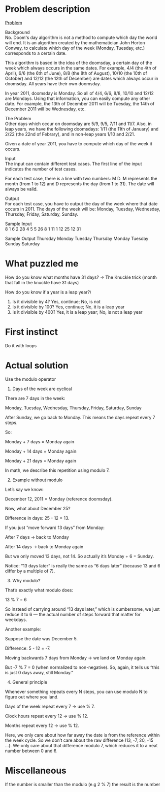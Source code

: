 # Problem description

[Problem](https://onlinejudge.inf.um.es/~mooshak/cgi-bin/execute/9760936032869357)

Background\
No. Doom's day algorithm is not a method to compute which day the world will end. It is an algorithm created by the mathematician John Horton Conway, to calculate which day of the week (Monday, Tuesday, etc.) corresponds to a certain date.

This algorithm is based in the idea of the doomsday, a certain day of the week which always occurs in the same dates. For example, 4/4 (the 4th of April), 6/6 (the 6th of June), 8/8 (the 8th of August), 10/10 (the 10th of October) and 12/12 (the 12th of December) are dates which always occur in doomsday. All years have their own doomsday.

In year 2011, doomsday is Monday. So all of 4/4, 6/6, 8/8, 10/10 and 12/12 are Mondays. Using that information, you can easily compute any other date. For example, the 13th of December 2011 will be Tuesday, the 14th of December 2011 will be Wednesday, etc.

The Problem\
Other days which occur on doomsday are 5/9, 9/5, 7/11 and 11/7. Also, in leap years, we have the following doomsdays: 1/11 (the 11th of January) and 2/22 (the 22nd of Febrary), and in non-leap years 1/10 and 2/21.

Given a date of year 2011, you have to compute which day of the week it occurs.

Input\
The input can contain different test cases. The first line of the input indicates the number of test cases.

For each test case, there is a line with two numbers: M D. M represents the month (from 1 to 12) and D represents the day (from 1 to 31). The date will always be valid.

Output\
For each test case, you have to output the day of the week where that date occurs in 2011. The days of the week will be: Monday, Tuesday, Wednesday, Thursday, Friday, Saturday, Sunday.

Sample Input\
8
1 6
2 28
4 5
5 26
8 1
11 1
12 25
12 31

Sample Output
Thursday
Monday
Tuesday
Thursday
Monday
Tuesday
Sunday
Saturday

# What puzzled me

How do you know what months have 31 days? -> The Knuckle trick (month that fall in the knuckle have 31 days)

How do you know if a year is a leap year?\
1) Is it divisible by 4? Yes, continue; No, is not
2) Is it divisible by 100? Yes, continue; No, it is a leap year
3) Is it divisible by 400? Yes, it is a leap year; No, is not a leap year

# First instinct

Do it with loops

# Actual solution

Use the modulo operator

1. Days of the week are cyclical

There are 7 days in the week:

Monday, Tuesday, Wednesday, Thursday, Friday, Saturday, Sunday


After Sunday, we go back to Monday.
This means the days repeat every 7 steps.

So:

Monday + 7 days = Monday again

Monday + 14 days = Monday again

Monday + 21 days = Monday again

In math, we describe this repetition using modulo 7.

2. Example without modulo

Let’s say we know:

December 12, 2011 = Monday (reference doomsday).

Now, what about December 25?

Difference in days: 25 - 12 = 13.

If you just “move forward 13 days” from Monday:

After 7 days → back to Monday

After 14 days → back to Monday again

But we only moved 13 days, not 14. So actually it’s Monday + 6 = Sunday.

Notice: “13 days later” is really the same as “6 days later” (because 13 and 6 differ by a multiple of 7).

3. Why modulo?

That’s exactly what modulo does:

13 % 7 = 6


So instead of carrying around “13 days later,” which is cumbersome, we just reduce it to 6 — the actual number of steps forward that matter for weekdays.

Another example:

Suppose the date was December 5.

Difference: 5 - 12 = -7.

Moving backwards 7 days from Monday → we land on Monday again.

But -7 % 7 = 0 (when normalized to non-negative).
So, again, it tells us “this is just 0 days away, still Monday.”

4. General principle

Whenever something repeats every N steps, you can use modulo N to figure out where you land.

Days of the week repeat every 7 → use % 7.

Clock hours repeat every 12 → use % 12.

Months repeat every 12 → use % 12.

Here, we only care about how far away the date is from the reference within the week cycle.
So we don’t care about the raw difference (13, -7, 20, -15 …).
We only care about that difference modulo 7, which reduces it to a neat number between 0 and 6.

# Miscellaneous

If the number is smaller than the modulo (e.g 2 % 7) the result is the number